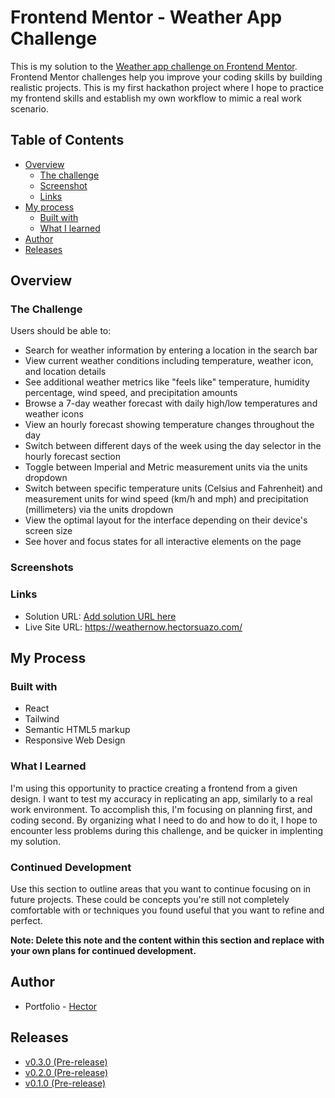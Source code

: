 # Frontend Mentor - Weather App Challenge

This is my solution to the [Weather app challenge on Frontend Mentor](https://www.frontendmentor.io/challenges/weather-app-K1FhddVm49). Frontend Mentor challenges help you improve your coding skills by building realistic projects. This is my first hackathon project where I hope to practice my frontend skills and establish my own workflow to mimic a real work scenario.

## Table of Contents

- [Overview](#overview)
  - [The challenge](#the-challenge)
  - [Screenshot](#screenshot)
  - [Links](#links)
- [My process](#my-process)
  - [Built with](#built-with)
  - [What I learned](#what-i-learned)
- [Author](#author)
- [Releases](#releases)

## Overview

### The Challenge

Users should be able to:

- Search for weather information by entering a location in the search bar
- View current weather conditions including temperature, weather icon, and location details
- See additional weather metrics like "feels like" temperature, humidity percentage, wind speed, and precipitation amounts
- Browse a 7-day weather forecast with daily high/low temperatures and weather icons
- View an hourly forecast showing temperature changes throughout the day
- Switch between different days of the week using the day selector in the hourly forecast section
- Toggle between Imperial and Metric measurement units via the units dropdown
- Switch between specific temperature units (Celsius and Fahrenheit) and measurement units for wind speed (km/h and mph) and precipitation (millimeters) via the units dropdown
- View the optimal layout for the interface depending on their device's screen size
- See hover and focus states for all interactive elements on the page

### Screenshots

### Links

- Solution URL: [Add solution URL here](https://your-solution-url.com)
- Live Site URL: https://weathernow.hectorsuazo.com/

## My Process

### Built with

- React
- Tailwind
- Semantic HTML5 markup
- Responsive Web Design

### What I Learned

I'm using this opportunity to practice creating a frontend from a given design. I want to test my accuracy in replicating an app, similarly to a real work environment. To accomplish this, I'm focusing on planning first, and coding second. By organizing what I need to do and how to do it, I hope to encounter less problems during this challenge, and be quicker in implenting my solution.

### Continued Development

Use this section to outline areas that you want to continue focusing on in future projects. These could be concepts you're still not completely comfortable with or techniques you found useful that you want to refine and perfect.

**Note: Delete this note and the content within this section and replace with your own plans for continued development.**

## Author

- Portfolio - [Hector](https://www.hectorsuazo.com/)

## Releases

- [v0.3.0 (Pre-release)](https://github.com/suzuhe481/weather-app-challenge/releases/tag/v0.3.0)
- [v0.2.0 (Pre-release)](https://github.com/suzuhe481/weather-app-challenge/releases/tag/v0.2.0)
- [v0.1.0 (Pre-release)](https://github.com/suzuhe481/weather-app-challenge/releases/tag/v0.1.0)
